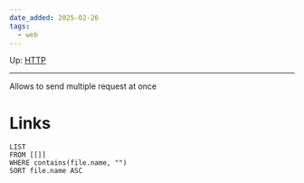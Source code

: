 ```yaml
---
date_added: 2025-02-26
tags:
  - web
---
```

Up: [HTTP](HTTP.md)
___
 Allows to send multiple request at once
# Links
```dataview
LIST
FROM [[]]
WHERE contains(file.name, "")
SORT file.name ASC
```
